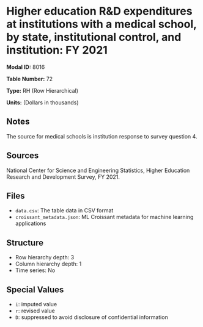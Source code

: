 # Higher education R&D expenditures at institutions with a medical school, by state, institutional control, and institution: FY 2021

**Modal ID:** 8016

**Table Number:** 72

**Type:** RH (Row Hierarchical)

**Units:** (Dollars in thousands)

## Notes

The source for medical schools is institution response to survey question 4.

## Sources

National Center for Science and Engineering Statistics, Higher Education Research and Development Survey, FY 2021.

## Files

- `data.csv`: The table data in CSV format
- `croissant_metadata.json`: ML Croissant metadata for machine learning applications

## Structure

- Row hierarchy depth: 3
- Column hierarchy depth: 1
- Time series: No

## Special Values

- `i`: imputed value
- `r`: revised value
- `D`: suppressed to avoid disclosure of confidential information
